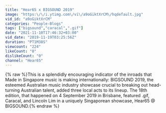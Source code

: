 ```yaml
---
title: "Hear65 x BIGSOUND 2019"
image: "https:\/\/i.ytimg.com\/vi\/a9oGiktXrCM\/hqdefault.jpg"
vid_id: "a9oGiktXrCM"
categories: "People-Blogs"
tags: ["bigsound","caracal",".gif"]
date: "2021-11-10T17:46:32+03:00"
vid_date: "2019-11-19T03:25:56Z"
duration: "PT1M38S"
viewcount: "224"
likeCount: "0"
dislikeCount: "0"
channel: "Hear65"
---
```

{% raw %}This is a splendidly encouraging indicator of the inroads that Made in Singapore music is making internationally: BIGSOUND 2019, the esteemed Australian music industry showcase crucial to breaking out head-turning Australian talent, added three local acts to its lineup. The 18th edition, that happened on 4 September 2019 in Brisbane, featured .gif, Caracal, and Lincoln Lim in a uniquely Singaporean showcase, Hear65 @ BIGSOUND.{% endraw %}
